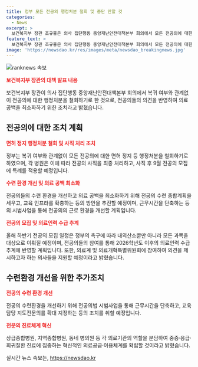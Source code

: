 ```yaml
---
title: 정부 모든 전공의 행정처분 철회 및 중단 안할 것
categories:
  - News
excerpt: >
  보건복지부 장관 조규홍은 의사 집단행동 중앙재난안전대책본부 회의에서 모든 전공의에 대한 행정처분을 철회하기로 결정했다고 밝혔다. 이에 따라 전공의들은 사직 후 9월 전공의 모집에 응시할 수 있는 특례를 적용받으며, 병원은 이달 15일까지 사직 처리를 완료하고 결원을 확정해야 한다. 정부는 전공의들에게 복귀를 촉구하고, 전공의 수련 환경 개선에 관한 여러 방안을 소개했다. 2026년부터 전공의법 시행으로 근무시간을 단축하는 시범사업을 통해 전공의 수련 환경을 개선할 계획이며, 의료인력 수급 추계에 전공의들의 의견을 반영하고자 한다.
feature_text: >
  보건복지부 장관 조규홍은 의사 집단행동 중앙재난안전대책본부 회의에서 모든 전공의에 대한 행정처분을 철회하기로 결정했다고 밝혔다. 이에 따라 전공의들은 사직 후 9월 전공의 모집에 응시할 수 있는 특례를 적용받으며, 병원은 이달 15일까지 사직 처리를 완료하고 결원을 확정해야 한다. 정부는 전공의들에게 복귀를 촉구하고, 전공의 수련 환경 개선에 관한 여러 방안을 소개했다. 2026년부터 전공의법 시행으로 근무시간을 단축하는 시범사업을 통해 전공의 수련 환경을 개선할 계획이며, 의료인력 수급 추계에 전공의들의 의견을 반영하고자 한다.
image: 'https://newsdao.kr/res/images/meta/newsdao_breakingnews.jpg'
---
```


<p><img src="https://newsdao.kr/res/images/meta/newsdao_breakingnews.jpg" alt="ranknews 속보" /></p>

<p><b><span style="color: #ee2323;">보건복지부 장관의 대책 발표 내용</span></b></p>

<p data-ke-size="size16">보건복지부 장관이 의사 집단행동 중앙재난안전대책본부 회의에서 복귀 여부와 관계없이 전공의에 대한 행정처분을 철회하기로 한 것으로, 전공의들의 의견을 반영하여 의료 공백을 최소화하기 위한 조치라고 밝혔습니다.</p>

<h2 data-ke-size="size26">전공의에 대한 조치 계획</h2>

<p><b><span style="color: #ee2323;">면허 정지 행정처분 철회 및 사직 처리 조치</span></b></p>

<p data-ke-size="size16">정부는 복귀 여부와 관계없이 모든 전공의에 대한 면허 정지 등 행정처분을 철회하기로 하였으며, 각 병원은 이에 따라 전공의 사직을 최종 처리하고, 사직 후 9월 전공의 모집에 특례를 적용할 예정입니다.</p>

<p><b><span style="color: #ee2323;">수련 환경 개선 및 의료 공백 최소화</span></b></p>

<p data-ke-size="size16">전공의들의 수련 환경을 개선하고 의료 공백을 최소화하기 위해 전공의 수련 종합계획을 세우고, 교육 인프라를 확충하는 등의 방안을 추진할 예정이며, 근무시간을 단축하는 등의 시범사업을 통해 전공의의 근로 환경을 개선할 계획입니다.</p>

<p><b><span style="color: #ee2323;">전공의 모집 및 의료인력 수급 추계</span></b></p>

<p data-ke-size="size16">올해 하반기 전공의 모집 일정은 정부의 촉구에 따라 내외산소뿐만 아니라 모든 과목을 대상으로 이뤄질 예정이며, 전공의들의 참여를 통해 2026학년도 이후의 의료인력 수급 추계에 반영할 계획입니다. 또한, 의료계 및 의료개혁특별위원회에 참여하여 의견을 제시하고자 하는 의사들을 지원할 예정이라고 밝혔습니다.</p>

<h2 data-ke-size="size26">수련환경 개선을 위한 추가조치</h2>

<p><b><span style="color: #ee2323;">전공의 수련 환경 개선</span></b></p>

<p data-ke-size="size16">전공의 수련환경을 개선하기 위해 전공의법 시범사업을 통해 근무시간을 단축하고, 교육담당 지도전문의를 확대 지정하는 등의 조치를 취할 예정입니다.</p>

<p><b><span style="color: #ee2323;">전문의 진료체계 혁신</span></b></p>

<p data-ke-size="size16">상급종합병원, 지역종합병원, 동네 병의원 등 각 의료기관의 역할을 분담하여 중증·응급·희귀질환 진료에 집중하는 혁신적인 의료공급·이용체계를 확립할 것이라고 밝혔습니다.</p>
실시간 뉴스 속보는, <a href="https://newsdao.kr" rel="dofollow">https://newsdao.kr</a>



